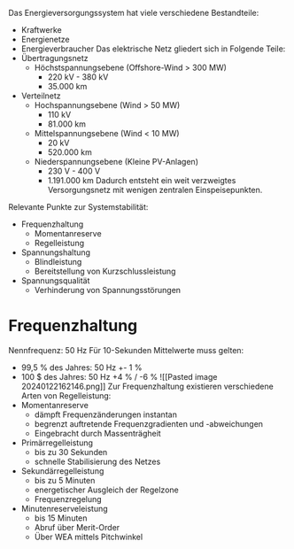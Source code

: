 Das Energieversorgungssystem hat viele verschiedene Bestandteile:
- Kraftwerke
- Energienetze
- Energieverbraucher
Das elektrische Netz gliedert sich in Folgende Teile:
- Übertragungsnetz
	- Höchstspannungsebene (Offshore-Wind > 300 MW)
		- 220 kV - 380 kV
		- 35.000 km
- Verteilnetz
	- Hochspannungsebene (Wind > 50 MW)
		- 110 kV
		- 81.000 km
	- Mittelspannungsebene (Wind < 10 MW)
		- 20 kV
		- 520.000 km
	- Niederspannungsebene (Kleine PV-Anlagen)
		- 230 V - 400 V
		- 1.191.000 km
Dadurch entsteht ein weit verzweigtes Versorgungsnetz mit wenigen zentralen Einspeisepunkten.

Relevante Punkte zur Systemstabilität:
- Frequenzhaltung
	- Momentanreserve
	- Regelleistung
- Spannungshaltung
	- Blindleistung
	- Bereitstellung von Kurzschlussleistung
- Spannungsqualität
	- Verhinderung von Spannungsstörungen

# Frequenzhaltung
Nennfrequenz: 50 Hz
Für 10-Sekunden Mittelwerte muss gelten:
- 99,5 % des Jahres: 50 Hz +- 1 %
- 100 $ des Jahres: 50 Hz +4 % / -6 %
![[Pasted image 20240122162146.png]]
Zur Frequenzhaltung existieren verschiedene Arten von Regelleistung:
- Momentanreserve
	- dämpft Frequenzänderungen instantan
	- begrenzt auftretende Frequenzgradienten und -abweichungen
	- Eingebracht durch Massenträgheit
- Primärregelleistung
	- bis zu 30 Sekunden
	- schnelle Stabilisierung des Netzes
- Sekundärregelleistung
	- bis zu 5 Minuten
	- energetischer Ausgleich der Regelzone
	- Frequenzregelung
- Minutenreserveleistung
	- bis 15 Minuten
	- Abruf über Merit-Order
	- Über WEA mittels Pitchwinkel